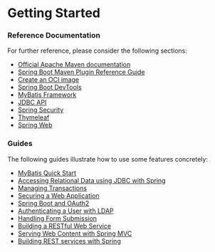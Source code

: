 # Getting Started

### Reference Documentation
For further reference, please consider the following sections:

* [Official Apache Maven documentation](https://maven.apache.org/guides/index.html)
* [Spring Boot Maven Plugin Reference Guide](https://docs.spring.io/spring-boot/docs/2.6.5/maven-plugin/reference/html/)
* [Create an OCI image](https://docs.spring.io/spring-boot/docs/2.6.5/maven-plugin/reference/html/#build-image)
* [Spring Boot DevTools](https://docs.spring.io/spring-boot/docs/2.6.5/reference/htmlsingle/#using-boot-devtools)
* [MyBatis Framework](https://mybatis.org/spring-boot-starter/mybatis-spring-boot-autoconfigure/)
* [JDBC API](https://docs.spring.io/spring-boot/docs/2.6.5/reference/htmlsingle/#boot-features-sql)
* [Spring Security](https://docs.spring.io/spring-boot/docs/2.6.5/reference/htmlsingle/#boot-features-security)
* [Thymeleaf](https://docs.spring.io/spring-boot/docs/2.6.5/reference/htmlsingle/#boot-features-spring-mvc-template-engines)
* [Spring Web](https://docs.spring.io/spring-boot/docs/2.6.5/reference/htmlsingle/#boot-features-developing-web-applications)

### Guides
The following guides illustrate how to use some features concretely:

* [MyBatis Quick Start](https://github.com/mybatis/spring-boot-starter/wiki/Quick-Start)
* [Accessing Relational Data using JDBC with Spring](https://spring.io/guides/gs/relational-data-access/)
* [Managing Transactions](https://spring.io/guides/gs/managing-transactions/)
* [Securing a Web Application](https://spring.io/guides/gs/securing-web/)
* [Spring Boot and OAuth2](https://spring.io/guides/tutorials/spring-boot-oauth2/)
* [Authenticating a User with LDAP](https://spring.io/guides/gs/authenticating-ldap/)
* [Handling Form Submission](https://spring.io/guides/gs/handling-form-submission/)
* [Building a RESTful Web Service](https://spring.io/guides/gs/rest-service/)
* [Serving Web Content with Spring MVC](https://spring.io/guides/gs/serving-web-content/)
* [Building REST services with Spring](https://spring.io/guides/tutorials/bookmarks/)

